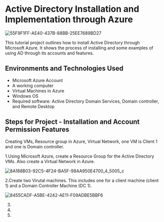 # Active Directory Installation and Implementation through Azure

![55F9F1FF-AE40-437B-88BB-25EE7689BD27](https://github.com/user-attachments/assets/49cc6633-30a8-442a-ac80-b25ea3861936)

This tutorial project outlines how to install Active Directory through Microsoft Azure. It shows the process of installing and some examples of using AD through its accounts and features.<br />

<h2>Environments and Technologies Used</h2>

- Microsoft Azure Account
- A working computer
- Virtual Machines in Azure
- Windows OS
- Required software: Active Directory Domain Services, Domain controller, and Remote Desktop 


<h2>Steps for Project - Installation and Account Permission Features</h2>


Creating VMs, Resource group in Azure, Virtual Network, one VM is Client 1 and one is Domain controller.

1.Using Microsoft Azure, create a Resource Group for the Active Directory VMs. Also create a Virtual Network in Azure.

![8A188B03-92C5-4F24-BA5F-98AA950E4700_4_5005_c](https://github.com/user-attachments/assets/bcab40a2-ce8e-4608-9760-8685aa9fbab5)

2.Create two Virutal machines. This includes one for a client machine (client 1) and a Domain Controller Machine (DC 1).

![8455CADF-A5BE-4242-AE11-F09ADBE5BBF6](https://github.com/user-attachments/assets/c4180ede-bab0-49fc-b1fd-e45db40eb74b)

3.

4.

5.
